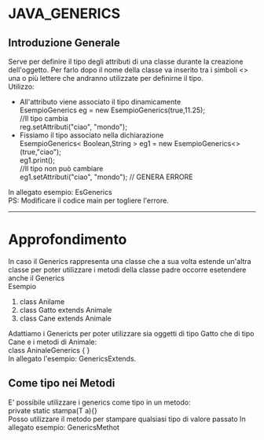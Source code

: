 # JAVA_GENERICS
<h2>Introduzione Generale</h2>
Serve per definire il tipo degli attributi di una classe durante la creazione dell'oggetto. Per farlo dopo il nome della classe va inserito tra i simboli <> una o più lettere che andranno utilizzate per definirne il tipo.</br>
Utilizzo:</br>
<ul>
  <li>All'attributo viene associato il tipo dinamicamente</br>EsempioGenerics eg = new EsempioGenerics(true,11.25);</br>//Il tipo cambia</br>reg.setAttributi("ciao", "mondo");</li>
  <li>Fissiamo il tipo associato nella dichiarazione</br>EsempioGenerics< Boolean,String > eg1 = new EsempioGenerics<>(true,"ciao");</br>eg1.print();</br>//Il tipo non può cambiare</br>eg1.setAttributi("ciao", "mondo"); // GENERA ERRORE</li>
</ul>
In allegato esempio: EsGenerics</br>
PS: Modificare il codice main per togliere l'errore.
<hr>
<h1>Approfondimento</h1>
In caso il Generics rappresenta una classe che a sua volta estende un'altra classe per poter utilizzare i metodi della classe padre occorre esetendere anche il Generics</br>
Esempio
<ol>
  <li>class Anilame</li>
  <li>class Gatto extends Animale</li>
  <li>class Cane extends Animale</li>
</ol>
Adattiamo i Genericts per poter utilizzare sia oggetti di tipo Gatto che di tipo Cane e i metodi di Animale:</br>
class AninaleGenerics <T extends Animale>{ }</br>
In allegato l'esempio: GenericsExtends.
<h2>Come tipo nei Metodi</h2>
E' possibile utilizzare i generics come tipo in un metodo:</br>
private static <T> stampa(T a){}</br>
Posso utilizzare il metodo per stampare qualsiasi tipo di valore passato
In allegato esempio: GenericsMethot
